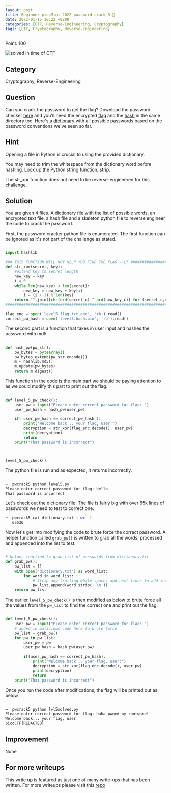 ```yaml
---
layout: post
title: Beginner picoMini 2022 password crack 5 🚩
date: 2022-01-15 10:22 +0800
categories: [CTF, Reverse-Engineering, Cryptography]
tags: [CTF, Cryptography, Reverse-Engineering]
---
```


Point: 100

![solved in time of CTF](https://img.shields.io/badge/solved-in%20time%20of%20CTF-brightgreen.svg)

## Category

Cryptography, Reverse-Engineering

## Question

Can you crack the password to get the flag?
Download the password checker [here](https://artifacts.picoctf.net/c/80/level5.py) and you'll need the encrypted [flag](https://artifacts.picoctf.net/c/80/level5.flag.txt.enc) and the [hash](https://artifacts.picoctf.net/c/80/level5.hash.bin) in the same directory too. Here's a [dictionary](https://artifacts.picoctf.net/c/80/dictionary.txt) with all possible passwords based on the password conventions we've seen so far.

## Hint

Opening a file in Python is crucial to using the provided dictionary.

You may need to trim the whitespace from the dictionary word before hashing. Look up the Python string function, strip.

The str_xor function does not need to be reverse-engineered for this challenge.

## Solution

You are given 4 files. A dictionary file with the list of possible words, an encrypted text file, a hash file and a skeleton python file to reverse engineer the code to crack the password.

First, the password cracker python file is enumerated. The first function can be ignored as it's not part of the challenge as stated.

```python

import hashlib

### THIS FUNCTION WILL NOT HELP YOU FIND THE FLAG --LT ########################
def str_xor(secret, key):
    #extend key to secret length
    new_key = key
    i = 0
    while len(new_key) < len(secret):
        new_key = new_key + key[i]
        i = (i + 1) % len(key)
    return "".join([chr(ord(secret_c) ^ ord(new_key_c)) for (secret_c,new_key_c) in zip(secret,new_key)])
###############################################################################

flag_enc = open('level5.flag.txt.enc', 'rb').read()
correct_pw_hash = open('level5.hash.bin', 'rb').read()

```

The second part is a function that takes in user input and hashes the password with md5.

```python

def hash_pw(pw_str):
    pw_bytes = bytearray()
    pw_bytes.extend(pw_str.encode())
    m = hashlib.md5()
    m.update(pw_bytes)
    return m.digest()

```

This function in the code is the main part we should be paying attention to as we could modify this part to print out the flag.

```python

def level_5_pw_check():
    user_pw = input("Please enter correct password for flag: ")
    user_pw_hash = hash_pw(user_pw)

    if( user_pw_hash == correct_pw_hash ):
        print("Welcome back... your flag, user:")
        decryption = str_xor(flag_enc.decode(), user_pw)
        print(decryption)
        return
    print("That password is incorrect")



level_5_pw_check()

```

The python file is run and as expected, it returns incorrectly.

```bash

➜  pwcrack5 python level5.py
Please enter correct password for flag: hello
That password is incorrect

```

Let's check out the dictionary file. The file is fairly big with over 65k lines of passwords we need to test to correct one.

```bash
➜  pwcrack5 cat dictionary.txt | wc -l
   65536
```

Now let's get into modifying the code to brute force the correct password. A helper function called `grab_pw()` is written to grab all the words, processed and appended into the list to test.

```python

# helper function to grab list of passwords from dictionary.txt
def grab_pw():
    pw_list = []
    with open('dictionary.txt') as word_list:
        for word in word_list:
            # Strip any trailing white spaces and next lines to add into a list.
            pw_list.append(word.strip(' \n'))
    return pw_list

```

The earlier `level_5_pw_check()` is then modified as below to brute force all the values from the `pw_list` to find the correct one and print out the flag.

```python

def level_5_pw_check():
    user_pw = input("Please enter correct password for flag: ")
    # added in malicious code here to brute force
    pw_list = grab_pw()
    for pw in pw_list:
        user_pw = pw
        user_pw_hash = hash_pw(user_pw)

        if(user_pw_hash == correct_pw_hash):
            print("Welcome back... your flag, user:")
            decryption = str_xor(flag_enc.decode(), user_pw)
            print(decryption)
            return
    print("That password is incorrect")

```

Once you run the code after modifications, the flag will be printed out as below.

```bash

➜  pwcrack5 python lvl5solved.py
Please enter correct password for flag: haha pwned by rootware!
Welcome back... your flag, user:
picoCTF{REDACTED}

```

## Improvement

None

## For more writeups

This write up is featured as just one of many write-ups that has been written. For more writeups please visit this [repo](https://github.com/brootware/CTF-Writeups)
